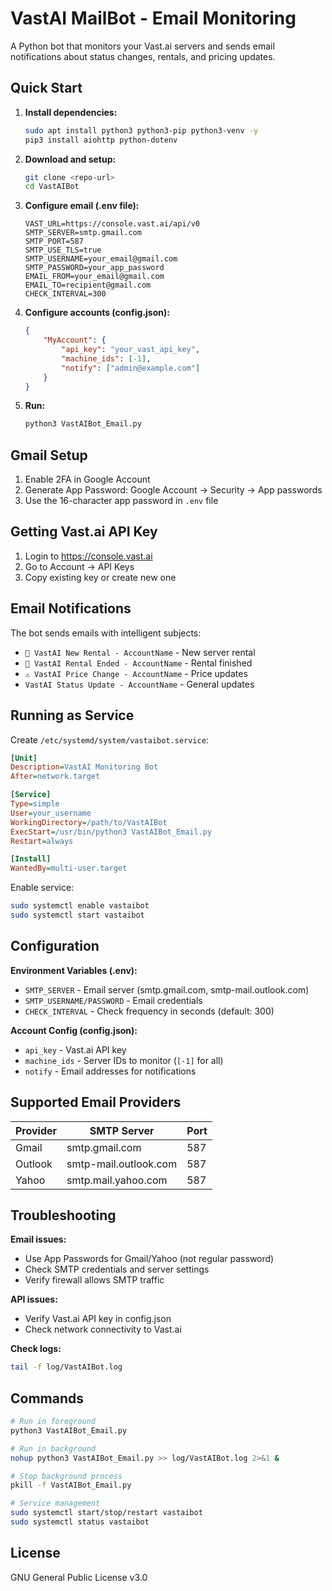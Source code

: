 # VastAI MailBot - Email Monitoring

A Python bot that monitors your Vast.ai servers and sends email notifications about status changes, rentals, and pricing updates.

## Quick Start

1. **Install dependencies:**
   ```bash
   sudo apt install python3 python3-pip python3-venv -y
   pip3 install aiohttp python-dotenv
   ```

2. **Download and setup:**
   ```bash
   git clone <repo-url>
   cd VastAIBot
   ```

3. **Configure email (.env file):**
   ```env
   VAST_URL=https://console.vast.ai/api/v0
   SMTP_SERVER=smtp.gmail.com
   SMTP_PORT=587
   SMTP_USE_TLS=true
   SMTP_USERNAME=your_email@gmail.com
   SMTP_PASSWORD=your_app_password
   EMAIL_FROM=your_email@gmail.com
   EMAIL_TO=recipient@gmail.com
   CHECK_INTERVAL=300
   ```

4. **Configure accounts (config.json):**
   ```json
   {
       "MyAccount": {
           "api_key": "your_vast_api_key",
           "machine_ids": [-1],
           "notify": ["admin@example.com"]
       }
   }
   ```

5. **Run:**
   ```bash
   python3 VastAIBot_Email.py
   ```

## Gmail Setup

1. Enable 2FA in Google Account
2. Generate App Password: Google Account → Security → App passwords
3. Use the 16-character app password in `.env` file

## Getting Vast.ai API Key

1. Login to https://console.vast.ai
2. Go to Account → API Keys
3. Copy existing key or create new one

## Email Notifications

The bot sends emails with intelligent subjects:
- `🚀 VastAI New Rental - AccountName` - New server rental
- `🛬 VastAI Rental Ended - AccountName` - Rental finished
- `⚠️ VastAI Price Change - AccountName` - Price updates
- `VastAI Status Update - AccountName` - General updates

## Running as Service

Create `/etc/systemd/system/vastaibot.service`:
```ini
[Unit]
Description=VastAI Monitoring Bot
After=network.target

[Service]
Type=simple
User=your_username
WorkingDirectory=/path/to/VastAIBot
ExecStart=/usr/bin/python3 VastAIBot_Email.py
Restart=always

[Install]
WantedBy=multi-user.target
```

Enable service:
```bash
sudo systemctl enable vastaibot
sudo systemctl start vastaibot
```

## Configuration

**Environment Variables (.env):**
- `SMTP_SERVER` - Email server (smtp.gmail.com, smtp-mail.outlook.com)
- `SMTP_USERNAME/PASSWORD` - Email credentials
- `CHECK_INTERVAL` - Check frequency in seconds (default: 300)

**Account Config (config.json):**
- `api_key` - Vast.ai API key
- `machine_ids` - Server IDs to monitor (`[-1]` for all)
- `notify` - Email addresses for notifications

## Supported Email Providers

| Provider | SMTP Server | Port |
|----------|-------------|------|
| Gmail | smtp.gmail.com | 587 |
| Outlook | smtp-mail.outlook.com | 587 |
| Yahoo | smtp.mail.yahoo.com | 587 |

## Troubleshooting

**Email issues:**
- Use App Passwords for Gmail/Yahoo (not regular password)
- Check SMTP credentials and server settings
- Verify firewall allows SMTP traffic

**API issues:**
- Verify Vast.ai API key in config.json
- Check network connectivity to Vast.ai

**Check logs:**
```bash
tail -f log/VastAIBot.log
```

## Commands

```bash
# Run in foreground
python3 VastAIBot_Email.py

# Run in background
nohup python3 VastAIBot_Email.py >> log/VastAIBot.log 2>&1 &

# Stop background process
pkill -f VastAIBot_Email.py

# Service management
sudo systemctl start/stop/restart vastaibot
sudo systemctl status vastaibot
```

## License

GNU General Public License v3.0
